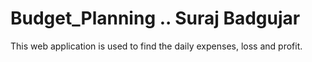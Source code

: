 # Budget_Planning  .. Suraj Badgujar  
This web application is used to find the daily expenses, loss and profit.
